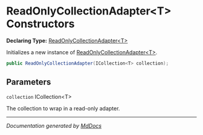# ReadOnlyCollectionAdapter\<T\> Constructors

**Declaring Type:** [ReadOnlyCollectionAdapter\<T\>](Type.md)

Initializes a new instance of [ReadOnlyCollectionAdapter\<T\>](Type.md).

```csharp
public ReadOnlyCollectionAdapter(ICollection<T> collection);
```

## Parameters

`collection`  ICollection\<T\>

The collection to wrap in a read\-only adapter.

___

*Documentation generated by [MdDocs](https://github.com/ap0llo/mddocs)*
